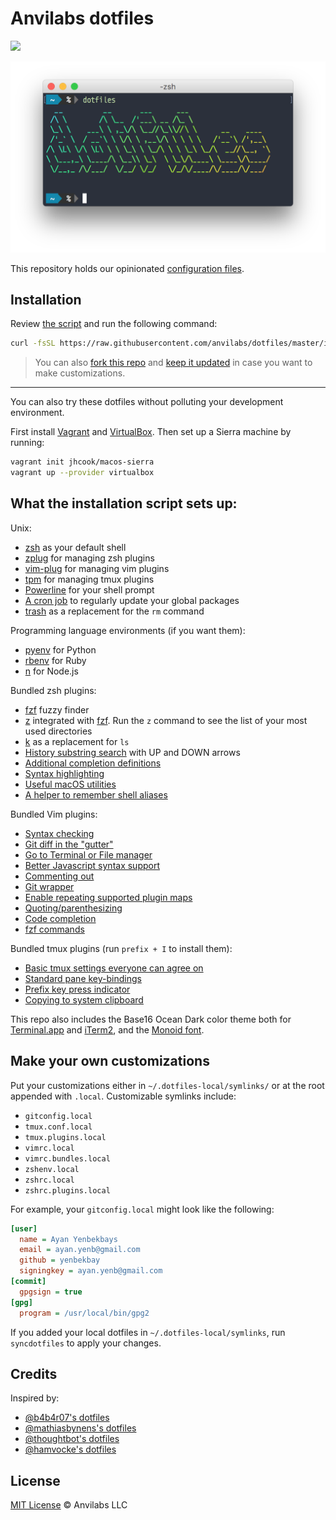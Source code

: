 # Anvilabs dotfiles

![](https://img.shields.io/badge/platform-osx-lightgrey.svg)

<img alt="Figlet logo" src=".github/figlet-logo.png" width="542">

This repository holds our opinionated [configuration files](https://en.wikipedia.org/wiki/Configuration_file).

## Installation

Review [the script](https://raw.githubusercontent.com/anvilabs/dotfiles/master/install.sh) and run the following command:
```bash
curl -fsSL https://raw.githubusercontent.com/anvilabs/dotfiles/master/install.sh | sh
```

> You can also [fork this repo](https://github.com/anvilabs/dotfiles#fork-destination-box) and [keep it updated](http://robots.thoughtbot.com/keeping-a-github-fork-updated) in case you want to make customizations.

---

You can also try these dotfiles without polluting your development environment.

First install [Vagrant](https://www.vagrantup.com/docs/installation/) and [VirtualBox](https://www.virtualbox.org/wiki/Downloads). Then set up a Sierra machine by running:

```bash
vagrant init jhcook/macos-sierra
vagrant up --provider virtualbox
```

## What the installation script sets up:

Unix:
- [zsh](http://www.zsh.org/) as your default shell
- [zplug](https://github.com/zplug/zplug) for managing zsh plugins
- [vim-plug](https://github.com/junegunn/vim-plug) for managing vim plugins
- [tpm](https://github.com/tmux-plugins/tpm) for managing tmux plugins
- [Powerline](https://github.com/banga/powerline-shell) for your shell prompt
- [A cron job](https://raw.githubusercontent.com/anvilabs/dotfiles/master/update.sh) to regularly update your global packages
- [trash](http://hasseg.org/trash/) as a replacement for the `rm` command

Programming language environments (if you want them):
- [pyenv](https://github.com/yyuu/pyenv) for Python
- [rbenv](https://github.com/rbenv/rbenv) for Ruby
- [n](https://github.com/tj/n) for Node.js

Bundled zsh plugins:
- [fzf](https://github.com/junegunn/fzf) fuzzy finder
- [z](https://github.com/rupa/z) integrated with [fzf](https://github.com/junegunn/fzf). Run the `z` command to see the list of your most used directories
- [k](https://github.com/supercrabtree/k) as a replacement for `ls`
- [History substring search](https://github.com/zsh-users/zsh-history-substring-search) with UP and DOWN arrows
- [Additional completion definitions](https://github.com/zsh-users/zsh-completions)
- [Syntax highlighting](https://github.com/zsh-users/zsh-syntax-highlighting)
- [Useful macOS utilities](https://github.com/robbyrussell/oh-my-zsh/tree/master/plugins/osx)
- [A helper to remember shell aliases](https://github.com/djui/alias-tips)

Bundled Vim plugins:
- [Syntax checking](https://github.com/scrooloose/syntastic)
- [Git diff in the "gutter"](https://github.com/airblade/vim-gitgutter)
- [Go to Terminal or File manager](https://github.com/justinmk/vim-gtfo)
- [Better Javascript syntax support](https://github.com/pangloss/vim-javascript)
- [Commenting out](https://github.com/tomtom/tcomment_vim)
- [Git wrapper](https://github.com/tpope/vim-fugitive)
- [Enable repeating supported plugin maps](https://github.com/tpope/vim-repeat)
- [Quoting/parenthesizing](https://github.com/tpope/vim-surround)
- [Code completion](https://github.com/Valloric/YouCompleteMe)
- [fzf commands](https://github.com/junegunn/fzf.vim)

Bundled tmux plugins (run `prefix + I` to install them):
- [Basic tmux settings everyone can agree on](https://github.com/tmux-plugins/tmux-sensible)
- [Standard pane key-bindings](https://github.com/tmux-plugins/tmux-pain-control)
- [Prefix key press indicator](https://github.com/tmux-plugins/tmux-prefix-highlight)
- [Copying to system clipboard](https://github.com/tmux-plugins/tmux-yank)

This repo also includes the Base16 Ocean Dark color theme both for [Terminal.app](https://github.com/korzhyk/base16-terminal-app/blob/master/base16-ocean.dark.terminal) and [iTerm2](https://github.com/chriskempson/base16-iterm2/blob/master/base16-ocean.dark.itermcolors), and the [Monoid font](https://larsenwork.com/monoid/).

## Make your own customizations

Put your customizations either in `~/.dotfiles-local/symlinks/` or at the root appended with `.local`. Customizable symlinks include:

- `gitconfig.local`
- `tmux.conf.local`
- `tmux.plugins.local`
- `vimrc.local`
- `vimrc.bundles.local`
- `zshenv.local`
- `zshrc.local`
- `zshrc.plugins.local`

For example, your `gitconfig.local` might look like the following:

```ini
[user]
  name = Ayan Yenbekbays
  email = ayan.yenb@gmail.com
  github = yenbekbay
  signingkey = ayan.yenb@gmail.com
[commit]
  gpgsign = true
[gpg]
  program = /usr/local/bin/gpg2
```

If you added your local dotfiles in `~/.dotfiles-local/symlinks`, run `syncdotfiles` to apply your changes.

## Credits

Inspired by:

- [@b4b4r07's dotfiles](https://github.com/b4b4r07/dotfiles)
- [@mathiasbynens's dotfiles](https://github.com/mathiasbynens/dotfiles)
- [@thoughtbot's dotfiles](https://github.com/thoughtbot/dotfiles)
- [@hamvocke's dotfiles](https://github.com/hamvocke/dotfiles)

## License

[MIT License](./LICENSE) © Anvilabs LLC
